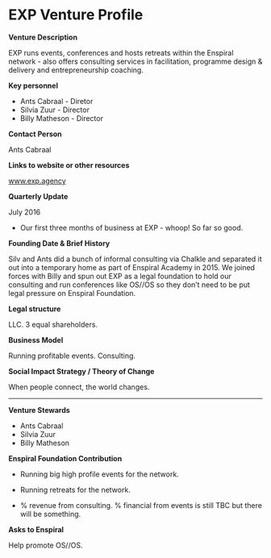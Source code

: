 # EXP Venture Profile

**Venture Description**

EXP runs events, conferences and hosts retreats within the Enspiral network - also offers consulting services in facilitation, programme design & delivery and entrepreneurship coaching. 

**Key personnel**

* Ants Cabraal - Diretor
* Silvia Zuur - Director
* Billy Matheson - Director

**Contact Person**

Ants Cabraal

**Links to website or other resources**

www.exp.agency

**Quarterly Update**

July 2016

* Our first three months of business at EXP - whoop! So far so good. 

**Founding Date & Brief History**

Silv and Ants did a bunch of informal consulting via Chalkle and separated it out into a temporary home as part of Enspiral Academy in 2015. We joined forces with Billy and spun out EXP as a legal foundation to hold our consulting and run conferences like OS//OS so they don’t need to be put legal pressure on Enspiral Foundation. 

**Legal structure**

LLC. 3 equal shareholders. 

**Business Model**

Running profitable events.
Consulting.

**Social Impact Strategy / Theory of Change**

When people connect, the world changes. 

---

**Venture Stewards** 

* Ants Cabraal
* Silvia Zuur
* Billy Matheson

**Enspiral Foundation Contribution**

* Running big high profile events for the network. 

* Running retreats for the network. 

* % revenue from consulting. % financial from events is still TBC but there will be something. 

**Asks to Enspiral**

Help promote OS//OS. 


